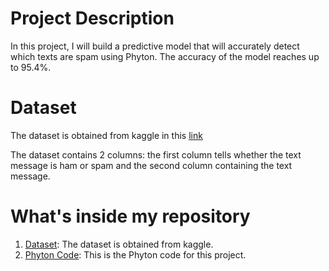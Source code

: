 # Project Description

In this project, I will build a predictive model that will accurately detect which texts are spam using Phyton. The accuracy of the model reaches up to 95.4%.

# Dataset

The dataset is obtained from kaggle in this [link](https://www.kaggle.com/uciml/sms-spam-collection-dataset?select=spam.csv)

The dataset contains 2 columns: the first column tells whether the text message is ham or spam and the second column containing the text message. 

# What's inside my repository
1. [Dataset](https://github.com/iw30/SMS-messages/blob/main/spam.csv): The dataset is obtained from kaggle.
2. [Phyton Code](https://github.com/iw30/SMS-messages/blob/main/SMS.ipynb): This is the Phyton code for this project. 
